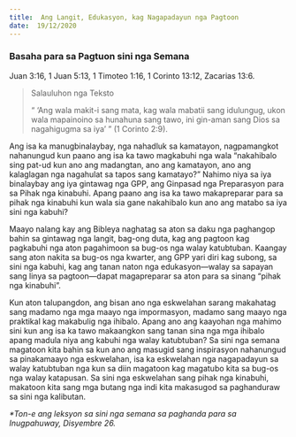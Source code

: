 ```yaml
---
title:  Ang Langit, Edukasyon, kag Nagapadayun nga Pagtoon
date:  19/12/2020
---
```


### Basaha para sa Pagtuon sini nga Semana
Juan 3:16,  1 Juan 5:13,  1 Timoteo 1:16, 1 Corinto 13:12,  Zacarias 13:6.

> <p>Salauluhon nga Teksto</p>
>  “ ‘Ang wala makit-i sang mata, kag wala mabatii sang idulungug,  	ukon wala mapainoino sa hunahuna sang tawo,  ini gin-aman sang Dios sa 	nagahigugma sa iya’ ” (1 Corinto 2:9).

Ang isa ka manugbinalaybay, nga nahadluk sa kamatayon, nagpamangkot nahanungud kun paano ang isa ka tawo magkabuhi nga wala “nakahibalo sing pat-ud kun ano ang madangtan, ano ang kamatayon, ano ang kalaglagan nga nagahulat sa tapos sang kamatayo?” Nahimo niya sa iya binalaybay ang iya gintawag nga GPP, ang Ginpasad nga Preparasyon para sa Pihak nga kinabuhi.  Apang paano ang isa ka tawo makapreparar para sa pihak nga kinabuhi kun wala sia gane nakahibalo kun ano ang matabo sa iya sini nga kabuhi?

Maayo nalang kay ang Bibleya naghatag sa aton sa daku nga paghangop bahin sa gintawag nga langit, bag-ong duta, kag ang pagtoon kag pagkabuhi nga aton pagahimoon sa bug-os nga walay katubtuban.  Kaangay sang aton nakita sa bug-os nga kwarter, ang GPP yari diri kag subong, sa sini nga kabuhi, kag ang tanan naton nga edukasyon—walay sa sapayan sang linya sa pagtoon—dapat magapreparar sa aton para sa sinang “pihak nga kinabuhi”.

Kun aton talupangdon, ang bisan ano nga eskwelahan sarang makahatag sang madamo nga mga maayo nga impormasyon, madamo sang maayo nga praktikal kag makabulig nga ihibalo.  Apang ano ang kaayohan nga mahimo sini kun ang isa ka tawo makaangkon sang tanan sina nga mga ihibalo apang madula niya ang kabuhi nga walay katubtuban?  Sa sini nga semana magatoon kita bahin sa kun ano ang masugid sang inspirasyon nahanungud sa pinakamaayo nga eskwelahan, isa ka eskwelahan nga nagapadayun sa walay katubtuban nga kun sa diin magatoon kag magatubo kita sa bug-os nga walay katapusan.  Sa sini nga eskwelahan sang pihak nga kinabuhi, makatoon kita sang mga butang nga indi kita makasugod sa paghanduraw sa sini nga kalibutan.

_*Ton-e ang leksyon sa sini nga semana sa paghanda para sa Inugpahuway, Disyembre 26._